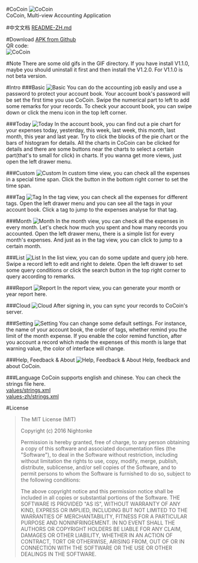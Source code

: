 #CoCoin
![CoCoin](https://github.com/Nightonke/CoCoin/blob/master/PNG/CoCoin_White_Bg.png)  
CoCoin, Multi-view Accounting Application

#中文文档
[README-ZH.md](https://github.com/Nightonke/CoCoin/blob/master/README-ZH.md)

#Download
[APK from Github](https://github.com/Nightonke/CoCoin/blob/master/APK/CoCoin%20V1.2.0.apk)  
QR code:  
![CoCoin](https://github.com/Nightonke/CoCoin/blob/master/APK/CoCoin%20V1.2.0.png)

#Note
There are some old gifs in the GIF directory.
If you have install V1.1.0, maybe you should uninstall it first and then install the V1.2.0. For V1.1.0 is not beta version.

#Intro
###Basic
![Basic](https://github.com/Nightonke/CoCoin/blob/master/PNG/CoCoin_Basic.png)
You can do the accounting job easily and use a password to protect your account book. Your account book's password will be set the first time you use CoCoin. Swipe the numerical part to left to add some remarks for your records. To check your account book, you can swipe down or click the menu icon in the top left corner.

###Today
![Today](https://github.com/Nightonke/CoCoin/blob/master/PNG/CoCoin_Today.png)
In the account book, you can find out a pie chart for your expenses today, yesterday, this week, last week, this month, last month, this year and last year. Try to click the blocks of the pie chart or the bars of histogram for details. All the charts in CoCoin can be clicked for details and there are some buttons near the charts to select a certain part(that's to small for click) in charts. If you wanna get more views, just open the left drawer menu.

###Custom
![Custom](https://github.com/Nightonke/CoCoin/blob/master/PNG/CoCoin_Custom.png)
In custom time view, you can check all the expenses in a special time span. Click the button in the bottom right corner to set the time span.

###Tag
![Tag](https://github.com/Nightonke/CoCoin/blob/master/PNG/CoCoin_Tag.png)
In the tag view, you can check all the expenses for different tags. Open the left drawer menu and you can see all the tags in your account book. Click a tag to jump to the expenses analyse for that tag.

###Month
![Month](https://github.com/Nightonke/CoCoin/blob/master/PNG/CoCoin_Month.png)
In the month view, you can check all the expenses in every month. Let's check how much you spent and how many records you accounted. Open the left drawer menu, there is a simple list for every month's expenses. And just as in the tag view, you can click to jump to a certain month.

###List
![List](https://github.com/Nightonke/CoCoin/blob/master/PNG/CoCoin_List.png)
In the list view, you can do some update and query job here. Swipe a record left to edit and right to delete. Open the left drawer to set some query conditions or click the search button in the top right corner to query according to remarks.

###Report
![Report](https://github.com/Nightonke/CoCoin/blob/master/PNG/CoCoin_Report.png)
In the report view, you can generate your month or year report here.

###Cloud
![Cloud](https://github.com/Nightonke/CoCoin/blob/master/PNG/CoCoin_Cloud.png)
After signing in, you can sync your records to CoCoin's server.

###Setting
![Setting](https://github.com/Nightonke/CoCoin/blob/master/PNG/CoCoin_Setting.png)
You can change some default settings. For instance, the name of your account book, the order of tags, whether remind you the limit of the month expense. If you enable the color remind function, after you account a record which made the expenses of this month is large that warning value, the color of interface will change.

###Help, Feedback & About
![Help, Feedback & About](https://github.com/Nightonke/CoCoin/blob/master/PNG/CoCoin_Help.png)
Help, feedback and about CoCoin.

###Language
CoCoin supports english and chinese. You can check the strings file here.  
[values/strings.xml](https://github.com/Nightonke/CoCoin/blob/master/app/src/main/res/values/strings.xml)  
[values-zh/strings.xml](https://github.com/Nightonke/CoCoin/blob/master/app/src/main/res/values-zh/strings.xml) 

#License

> The MIT License (MIT)
> 
> Copyright (c) 2016 Nightonke
> 
> Permission is hereby granted, free of charge, to any person obtaining a copy of this software and associated documentation files (the "Software"), to deal in the Software without restriction, including without limitation the rights to use, copy, modify, merge, publish, distribute, sublicense, and/or sell copies of the Software, and to permit persons to whom the Software is furnished to do so, subject to the following conditions:
> 
> The above copyright notice and this permission notice shall be
> included in all copies or substantial portions of the Software. THE SOFTWARE IS PROVIDED "AS IS", WITHOUT WARRANTY OF ANY KIND, EXPRESS OR IMPLIED, INCLUDING BUT NOT LIMITED TO THE WARRANTIES OF MERCHANTABILITY, FITNESS FOR A PARTICULAR PURPOSE AND NONINFRINGEMENT. IN NO EVENT SHALL THE AUTHORS OR COPYRIGHT HOLDERS BE LIABLE FOR ANY CLAIM, DAMAGES OR OTHER LIABILITY, WHETHER IN AN ACTION OF CONTRACT, TORT OR OTHERWISE, ARISING FROM, OUT OF OR IN CONNECTION WITH THE SOFTWARE OR THE USE OR OTHER DEALINGS IN THE SOFTWARE.
